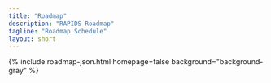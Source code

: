 ```yaml
---
title: "Roadmap"
description: "RAPIDS Roadmap"
tagline: "Roadmap Schedule"
layout: short
---
```


{% include roadmap-json.html
    homepage=false
    background="background-gray"
%}

